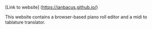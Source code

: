 [Link to website] (https://ianbacus.github.io/)

This website contains a browser-based piano roll editor and a midi to tablature translator.
